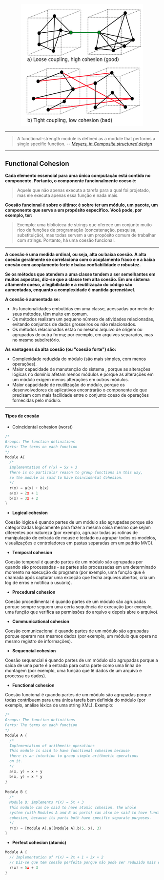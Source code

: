 <div align="center">
    <img src="./assets/functionCohesion.png" alt="Function Cohesion" width="400" height="400" />
</div>

---

> A functional-strength module is defined as a module that performs a single specific function.
> -- <cite>[Meyers, in Composite structured design][1]</cite>

[1]: https://softwareengineering.stackexchange.com/questions/402593/concept-of-functional-cohesion

---

## Functional Cohesion

**Cada elemento essencial para uma única computação está contido no componente. Portanto, o componente funcionalmente coeso é:**

> Aquele que não apenas executa a tarefa para a qual foi projetado, mas ele executa apenas essa função e nada mais.

**Coesão funcional é sobre o último: é sobre ter um módulo, um pacote, um componente que serve a um propósito específico. Você pode, por exemplo, ter:**

> Exemplo: uma biblioteca de strings que oferece um conjunto muito rico de funções de programação (concatenação, pesquisa, substituição), mas todas servem a um propósito comum de trabalhar com strings. Portanto, há uma coesão funcional.

---

**A coesão é uma medida ordinal, ou seja, alta ou baixa coesão. A alta coesão geralmente se correlaciona com o acoplamento fraco e e a baixa coesão com acoplamento forte e baixa confiabilidade e robustez.**

**Se os métodos que atendem a uma classe tendem a ser semelhantes em muitos aspectos, diz-se que a classe tem alta coesão. Em um sistema altamente coeso, a legibilidade e a reutilização do código são aumentadas, enquanto a complexidade é mantida gerenciável.**

**A coesão é aumentada se:**
- As funcionalidades embutidas em uma classe, acessadas por meio de seus métodos, têm muito em comum.
- Os métodos realizam um pequeno número de atividades relacionadas, evitando conjuntos de dados grosseiros ou não relacionados.
- Os métodos relacionados estão no mesmo arquivo de origem ou agrupados de outra forma; por exemplo, em arquivos separados, mas no mesmo subdiretório.

**As vantagens da alta coesão (ou "coesão forte") são:**
- Complexidade reduzida do módulo (são mais simples, com menos operações).
- Maior capacidade de manutenção do sistema , porque as alterações lógicas no domínio afetam menos módulos e porque as alterações em um módulo exigem menos alterações em outros módulos.
- Maior capacidade de reutilização do módulo, porque os desenvolvedores de aplicativos encontrarão o componente de que precisam com mais facilidade entre o conjunto coeso de operações fornecidas pelo módulo.

---

#### Tipos de coesão

- Coincidental cohesion (worst)

```cpp
/*
Groups: The function definitions
Parts: The terms on each function
*/
Module A{
  /*
  Implementation of r(x) = 5x + 3
  There is no particular reason to group functions in this way,
  so the module is said to have Coincidental Cohesion.
  */ 
  r(x) = a(x) + b(x) 
  a(x) = 2x + 1
  b(x) = 3x + 2
}
```

- **Logical cohesion**

Coesão lógica é quando partes de um módulo são agrupadas porque são categorizadas logicamente para fazer a mesma coisa mesmo que sejam diferentes por natureza (por exemplo, agrupar todas as rotinas de manipulação de entrada de mouse e teclado ou agrupar todos os modelos, visualizações e controladores em pastas separadas em um padrão MVC).

- **Temporal cohesion**

Coesão temporal é quando partes de um módulo são agrupadas por quando são processadas - as partes são processadas em um determinado momento na execução do programa (por exemplo, uma função que é chamada após capturar uma exceção que fecha arquivos abertos, cria um log de erros e notifica o usuário).

- **Procedural cohesion**

Coesão procedimental é quando partes de um módulo são agrupadas porque sempre seguem uma certa sequência de execução (por exemplo, uma função que verifica as permissões do arquivo e depois abre o arquivo).

- **Communicational cohesion**

Coesão comunicacional é quando partes de um módulo são agrupadas porque operam nos mesmos dados (por exemplo, um módulo que opera no mesmo registro de informações).

- **Sequencial cohesion**

Coesão sequencial é quando partes de um módulo são agrupadas porque a saída de uma parte é a entrada para outra parte como uma linha de montagem (por exemplo, uma função que lê dados de um arquivo e processa os dados).

- **Functional cohesion**

Coesão funcional é quando partes de um módulo são agrupadas porque todas contribuem para uma única tarefa bem definida do módulo (por exemplo, análise léxica de uma string XML). Exemplo:

```cpp
/*
Groups: The function definitions
Parts: The terms on each function
*/
Module A {
  /*
  Implementation of arithmetic operations
  This module is said to have functional cohesion because 
  there is an intention to group simple arithmetic operations
  on it. 
  */
  a(x, y) = x + y
  b(x, y) = x * y
}

Module B {
  /*
  Module B: Implements r(x) = 5x + 3
  This module can be said to have atomic cohesion. The whole
  system (with Modules A and B as parts) can also be said to have functional
  cohesion, because its parts both have specific separate purposes. 
  */
  r(x) = [Module A].a([Module A].b(5, x), 3)
}
```

- **Perfect cohesion (atomic)**

```cpp
Module A {
  // Implementation of r(x) = 2x + 1 + 3x + 2
  // Diz-se que tem coesão perfeita porque não pode ser reduzido mais do que isso 
  r(x) = 5x + 3
}
```
